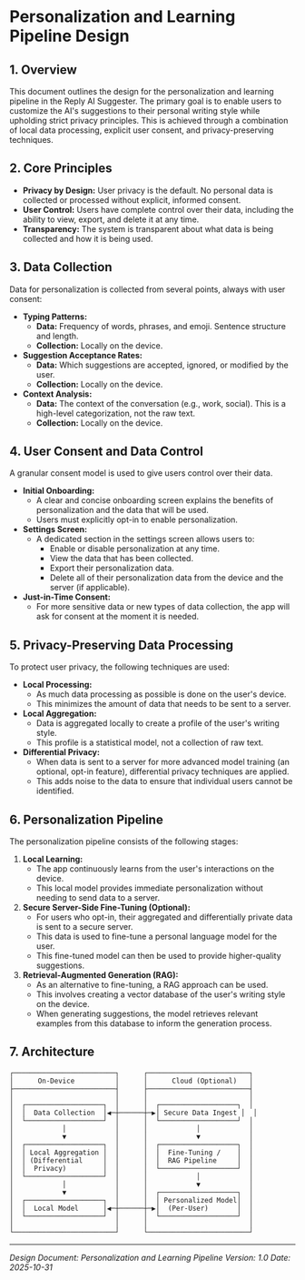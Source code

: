 # Personalization and Learning Pipeline Design

## 1. Overview

This document outlines the design for the personalization and learning pipeline in the Reply AI Suggester. The primary goal is to enable users to customize the AI's suggestions to their personal writing style while upholding strict privacy principles. This is achieved through a combination of local data processing, explicit user consent, and privacy-preserving techniques.

## 2. Core Principles

*   **Privacy by Design:** User privacy is the default. No personal data is collected or processed without explicit, informed consent.
*   **User Control:** Users have complete control over their data, including the ability to view, export, and delete it at any time.
*   **Transparency:** The system is transparent about what data is being collected and how it is being used.

## 3. Data Collection

Data for personalization is collected from several points, always with user consent:

*   **Typing Patterns:**
    *   **Data:** Frequency of words, phrases, and emoji. Sentence structure and length.
    *   **Collection:** Locally on the device.
*   **Suggestion Acceptance Rates:**
    *   **Data:** Which suggestions are accepted, ignored, or modified by the user.
    *   **Collection:** Locally on the device.
*   **Context Analysis:**
    *   **Data:** The context of the conversation (e.g., work, social). This is a high-level categorization, not the raw text.
    *   **Collection:** Locally on the device.

## 4. User Consent and Data Control

A granular consent model is used to give users control over their data.

*   **Initial Onboarding:**
    *   A clear and concise onboarding screen explains the benefits of personalization and the data that will be used.
    *   Users must explicitly opt-in to enable personalization.
*   **Settings Screen:**
    *   A dedicated section in the settings screen allows users to:
        *   Enable or disable personalization at any time.
        *   View the data that has been collected.
        *   Export their personalization data.
        *   Delete all of their personalization data from the device and the server (if applicable).
*   **Just-in-Time Consent:**
    *   For more sensitive data or new types of data collection, the app will ask for consent at the moment it is needed.

## 5. Privacy-Preserving Data Processing

To protect user privacy, the following techniques are used:

*   **Local Processing:**
    *   As much data processing as possible is done on the user's device.
    *   This minimizes the amount of data that needs to be sent to a server.
*   **Local Aggregation:**
    *   Data is aggregated locally to create a profile of the user's writing style.
    *   This profile is a statistical model, not a collection of raw text.
*   **Differential Privacy:**
    *   When data is sent to a server for more advanced model training (an optional, opt-in feature), differential privacy techniques are applied.
    *   This adds noise to the data to ensure that individual users cannot be identified.

## 6. Personalization Pipeline

The personalization pipeline consists of the following stages:

1.  **Local Learning:**
    *   The app continuously learns from the user's interactions on the device.
    *   This local model provides immediate personalization without needing to send data to a server.
2.  **Secure Server-Side Fine-Tuning (Optional):**
    *   For users who opt-in, their aggregated and differentially private data is sent to a secure server.
    *   This data is used to fine-tune a personal language model for the user.
    *   This fine-tuned model can then be used to provide higher-quality suggestions.
3.  **Retrieval-Augmented Generation (RAG):**
    *   As an alternative to fine-tuning, a RAG approach can be used.
    *   This involves creating a vector database of the user's writing style on the device.
    *   When generating suggestions, the model retrieves relevant examples from this database to inform the generation process.

## 7. Architecture

```
┌─────────────────────────┐      ┌─────────────────────────┐
│      On-Device          │      │      Cloud (Optional)   │
├─────────────────────────┤      ├─────────────────────────┤
│                         │      │                         │
│  ┌───────────────────┐  │      │  ┌───────────────────┐  │
│  │  Data Collection  │◀─┼──────┼─▶│ Secure Data Ingest │  │
│  └───────────────────┘  │      │  └───────────────────┘  │
│            │            │      │            │            │
│            ▼            │      │            ▼            │
│  ┌───────────────────┐  │      │  ┌───────────────────┐  │
│  │ Local Aggregation │  │      │  │  Fine-Tuning /    │  │
│  │ (Differential     │  │      │  │  RAG Pipeline     │  │
│  │  Privacy)         │  │      │  └───────────────────┘  │
│  └───────────────────┘  │      │            │            │
│            │            │      │            ▼            │
│            ▼            │      │  ┌───────────────────┐  │
│  ┌───────────────────┐  │      │  │ Personalized Model│  │
│  │  Local Model      │◀─┼──────┼─▶│  (Per-User)       │  │
│  └───────────────────┘  │      │  └───────────────────┘  │
│                         │      │                         │
└─────────────────────────┘      └─────────────────────────┘
```

---
*Design Document: Personalization and Learning Pipeline*
*Version: 1.0*
*Date: 2025-10-31*
